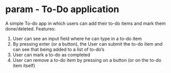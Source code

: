 # param - To-Do application

A simple To-do app in which users can add their to-do items and mark them done/deleted.
Features:
1. User can see an input field where he can type in a to-do item
2. By pressing enter (or a button), the User can submit the to-do item and can see that being added to a list of to-do’s
3. User can mark a to-do as completed
4. User can remove a to-do item by pressing on a button (or on the to-do item itself)
